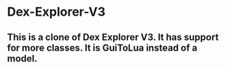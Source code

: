 # Dex-Explorer-V3

## This is a clone of Dex Explorer V3. It has support for more classes. It is GuiToLua instead of a model.
